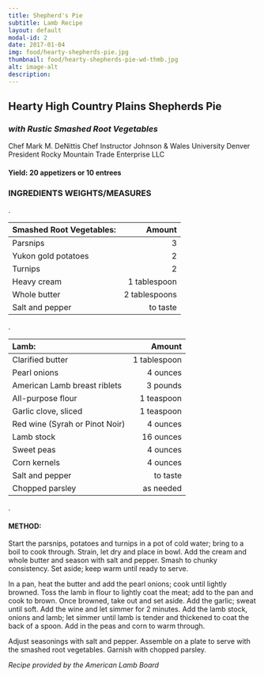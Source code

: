 ```yaml
---
title: Shepherd's Pie
subtitle: Lamb Recipe
layout: default
modal-id: 2
date: 2017-01-04
img: food/hearty-shepherds-pie.jpg
thumbnail: food/hearty-shepherds-pie-wd-thmb.jpg
alt: image-alt
description:
---
```


## Hearty High Country Plains Shepherds Pie

### *with Rustic Smashed Root Vegetables*

Chef Mark M. DeNittis
Chef Instructor Johnson & Wales University Denver
President Rocky Mountain Trade Enterprise LLC

#### Yield:  20 appetizers or 10 entrees

### INGREDIENTS	WEIGHTS/MEASURES  

.

Smashed Root Vegetables: | Amount
:----------------------- | -------------:
Parsnips                | 3
Yukon gold potatoes	    | 2
Turnips	                | 2
Heavy cream	            | 1 tablespoon
Whole butter	          | 2 tablespoons
Salt and pepper	        | to taste  

.

Lamb: | Amount
:------|-------:
Clarified butter | 1 tablespoon
Pearl onions | 4 ounces
American Lamb breast riblets | 3 pounds
All-purpose flour	| 1 teaspoon
Garlic clove, sliced | 1 teaspoon
Red wine (Syrah or Pinot Noir) | 4 ounces
Lamb stock | 16 ounces
Sweet peas | 4 ounces
Corn kernels | 4 ounces
Salt and pepper	| to taste
Chopped parsley	| as needed  

.

#### METHOD:

Start the parsnips, potatoes and turnips in a pot of cold water; bring to a boil to cook through.  Strain, let dry and place in bowl.  Add the cream and whole butter and season with salt and pepper.  Smash to chunky consistency.  Set aside; keep warm until ready to serve.

In a pan, heat the butter and add the pearl onions; cook until lightly browned.  Toss the lamb in flour to lightly coat the meat; add to the pan and cook to brown.  Once browned, take out and set aside.  Add the garlic; sweat until soft.  Add the wine and let simmer for 2 minutes.  Add the lamb stock, onions and lamb; let simmer until lamb is tender and thickened to coat the back of a spoon.   Add in the peas and corn to warm through.  

Adjust seasonings with salt and pepper.  Assemble on a plate to serve with the smashed root vegetables.  Garnish with chopped parsley.


*Recipe provided by the American Lamb Board*
